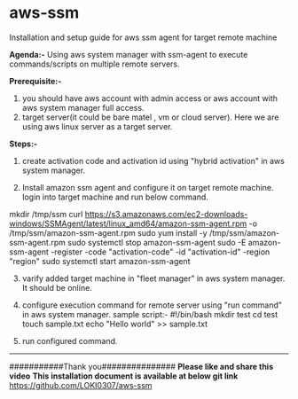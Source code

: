 # aws-ssm
Installation and setup guide for aws ssm agent for target remote machine

**Agenda:-** Using aws system manager with ssm-agent to execute commands/scripts on multiple remote servers.

**Prerequisite:-**
1) you should have aws account with admin access or aws account with aws system manager full access.
2) target server(it could be bare matel , vm or cloud server). Here we are using aws linux server as a target server.

**Steps:-**
1) create activation code and activation id using "hybrid activation" in aws system manager.

2) Install amazon ssm agent and configure it on target remote machine. login into target machine and run below command.

mkdir /tmp/ssm
curl https://s3.amazonaws.com/ec2-downloads-windows/SSMAgent/latest/linux_amd64/amazon-ssm-agent.rpm -o /tmp/ssm/amazon-ssm-agent.rpm
sudo yum install -y /tmp/ssm/amazon-ssm-agent.rpm
sudo systemctl stop amazon-ssm-agent
sudo -E amazon-ssm-agent -register -code "activation-code" -id "activation-id" -region "region"
sudo systemctl start amazon-ssm-agent

3) varify added target machine in "fleet manager" in aws system manager. It should be online.

4) configure execution command for remote server using "run command" in aws system manager.
sample script:-
#!/bin/bash
mkdir test
cd test
touch sample.txt
echo "Hello world" >> sample.txt

5) run configured command.
-------------------------------------------------------
###########Thank you###############
**Please like and share this video**
**This installation document is available at below git link**
https://github.com/LOKI0307/aws-ssm

